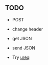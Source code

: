 
## TODO

- POST
- change header
- get JSON
- send JSON


- Try [ureq](https://crates.io/crates/ureq)
